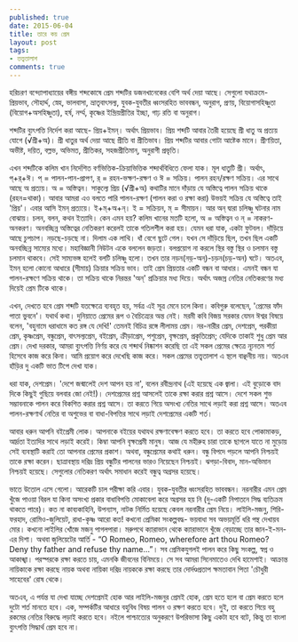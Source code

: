 ```yaml
---
published: true
date: 2015-06-04
title: তারে কয় প্রেম
layout: post
tags:
- তত্ত্বতালাশ
comments: true
---
```

হরিচরণ বন্দ্যোপাধ্যায়ের বঙ্গীয় শব্দকোষে প্রেম শব্দটির ডজনখানেকের বেশি অর্থ দেয়া আছে। সেগুলো যথাক্রমে- প্রিয়ভাব, সৌহার্দ্দ, স্নেহ, ভালবাসা, ভ্রাতৃবাৎসল্য, যুবক-যুবতীর ধ্বংসরহিত ভাববন্ধন, অনুরাগ, প্রণয়, বিয়োগাসহিষ্ণুতা (বিয়োগ+অসহিষ্ণুতা), হর্ষ, নর্ম্ম, কৃষ্ণের ইন্দ্রিয়প্রীতির ইচ্ছা, গাঢ় রতি বা অনুরাগ।

শব্দটির ব্যুৎপত্তি নির্দেশ করা আছে- প্রিয়+ইমন্। অর্থাৎ প্রিয়ভাব। প্রিয় শব্দটি আবার তৈরী হয়েছে প্রী ধাতু অ প্রত্যয় যোগে (√প্রী+অ)। প্রী ধাতুর অর্থ দেয়া আছে প্রীতি বা প্রীতিভাব। প্রিয় শব্দটির আবার গোটা আষ্টেক মানে। প্রীণয়িতা, অভীষ্ট, দয়িত, বল্লভ, অভিমত, প্রীতিকর, সহজপ্রীতিমান্, অনুরাগী প্রভৃতি।

এখন শব্দটিকে কলিম খান নির্দেশিত বর্ণভিত্তিক-ক্রিয়াভিত্তিক শব্দার্থবিধিতে ফেলা যাক। মূল ধাতুটি প্রী। অর্থাৎ, প্+র্+ঈ। প্ = পালন-পান-প্রাপণ, র্ = রহন-ভক্ষণ-রক্ষণ ও ঈ = সক্রিয়। পালন রহন/রক্ষণ সক্রিয়। এর সাথে আছে অ প্রত্যয়। অ = অস্তিত্বন। সাকুল্যে প্রিয় (√প্রী+অ) কথাটির মানে দাঁড়ায় যে অস্তিত্বে পালন সক্রিয় থাকে (রহন=থাকা)। আবার আমরা এও বলতে পারি পালন-রক্ষণ (পালন করা ও রক্ষা করা) উভয়ই সক্রিয় যে অস্তিত্বে তাই 'প্রিয়'। এবার আসি ইমন্ প্রত্যয়ে। ই+ম্+অ+ন্। ই = সক্রিয়ন, ম্ = সীমায়ন। আর অন্ দ্বারা চলিষ্ণু ঘটনার নাম ব‌োঝায়। চলন, বলন, কথন ইত্যাদি। কেন এমন হয়? কলিম খানের মতটি হলো, অ = অস্তিত্বন ও ন্ = নাকরণ-অনকরণ। অনবচ্ছিন্ন অস্তিত্বের নেতিকরণ করেলই তাকে গতিলশীল করা হয়। যেমন ধরা যাক, একটা ফুটবল। দাঁড়িয়ে আছে চুপচাপ। নড়ছে-চড়ছে না। দিলাম এক লাথি। ধাঁ বেগে ছুটে গেল। যখন সে দাঁড়িয়ে ছিল, তখন ছিল একটি অনবচ্ছিন্ন সাম্যের মধ্যে। মহাবিজ্ঞানী নিউটন একে বললেন জড়তা। বলপ্রয়োগ না করলে স্থির বস্তু স্থির ও চলমান বস্তু চলমান থাকবে। সেই সাম্যভঙ্গ হলেই বলটি চলিষ্ণু হলো। তখন তার নড়ন(নড়্-অন্)-চড়ন(চড়্-অন) ঘটে। অতএব, ইমন্ হলো কোনো আধারে (সীমায়) ক্রিয়ার সক্রিয় ভাব। তাই প্রেম প্রিয়তার একটি বন্ধন বা আধার। এমনই বন্ধন যা পালন-রক্ষণে সক্রিয় থাকে। তা সক্রিয় থাকে নিরন্তর 'অন্' প্রক্রিয়ার মধ্য দিয়ে। অর্থাৎ অজস্র নেতির নেতিকরণের মধ্য দিয়েই প্রেম টিকে থাকে।

এখন, দেখতে হবে প্রেম শব্দটি যতক্ষেত্রে ব্যবহৃত হয়, সর্বত্র এই সূত্র মেনে চলে কিনা। কবিগুরু বলেছেন, 'প্রেমের ফাঁদ পাতা ভুবনে'। যথার্থ কথা। দুনিয়াতে প্রেমের রূপ ও বৈচিত্র্যের অন্ত নেই। মরমী কবি বিজয় সরকার যেমন ঈশ্বর বিষয়ে বলেন, 'বহুনামে ধরাধামে কত রঙ্গ যে দেখি!' তেমনই বিচিত্র রঙ্গে লীলাময় প্রেম। নর-নারীর প্রেম, দেশপ্রেম, পরকীয়া প্রেম, কৃষ্ণপ্রেম, বন্ধুপ্রেম, বাৎসল্যপ্রেম, বইপ্রেম, ক্রীড়াপ্রেম, পশুপ্রেম, বৃক্ষপ্রেম, প্রকৃতিপ্রেম; যেদিকে তাকাই শুধু প্রেম আর প্রেম। দেখা দরকার, আমরা ব্যুৎপত্তি নির্ণয় করে যে শব্দার্থ নিষ্কাশন করেছি তা এই সকল প্রেমের ক্ষেত্রে ন্যূনতম শর্ত হিসেবে কাজ করে কিনা। আমি প্রয়োগ করে দেখেছি কাজ করে। সকল প্রেমের তত্ত্বতালাশ এ স্থলে বাঞ্ছনীয় নয়। অতএব হাঁড়ির দু একটি ভাত টিপে দেখা যাক।

ধরা যাক, দেশপ্রেম। 'দেশে জন্মালেই দেশ আপন হয় না', বলেন রবীন্দ্রনাথ (এই হয়েছে এক জ্বালা। এই বুড়োকে বাদ দিকে কিছুই গুছিয়ে বলবার জো নেই!)। দেশপ্রেমের প্রশ্ন আসলেই তাকে রক্ষা করার প্রশ্ন আসে। দেশে সকল শুভ সম্ভাবনাকে পালন করে বিকশিত করার প্রশ্ন আসে। তা করতে গিয়ে অসংখ্য নেতির সাথে লড়াই করা প্রশ্ন আসে। অতএব পালন-রক্ষণার্থ নেতির বা অশুভের বা বাধা-বিপত্তির সাথে লড়াই দেশপ্রেমের একটি শর্ত।

আবার ধরুন আপনি বইপ্রেমী লোক। আপনাকে বইয়ের যথাযথ রক্ষণাবেক্ষণ করতে হবে। তা করতে হবে পোকামাকড়, আর্দ্রতা ইত্যদির সাথে লড়াই করেই। কিম্বা আপনি বৃক্ষপ্রেমী মানুষ। আজ যে মহীরুহ চারা তাকে ছাগলে যাতে না মুড়োয় সেই ব্যবস্থাটি করাই তো আপনার প্রেমের প্রকাশ। অথবা, বন্ধুপ্রেমের কথাই ধরুন। বন্ধু বিপদে পড়লে আপনি নিশ্চয়ই তাকে রক্ষা করেন। ছাত্রাবস্থায় দরিদ্র প্রিয় বন্ধুটির পালনের ভারও নিয়েছেন নিশ্চয়ই। ঝগড়া-বিবাদ, মান-অভিমান নিশ্চয়ই হয়েছে। সেগুলোর নেতিকরণ অর্থাৎ সমাধান করেই বন্ধুত্ব অগ্রসর হয়েছে।

ভাতে উতোল এসে গেলো। আরেকটি চাল পরীক্ষা করি এবার। যুবক-যুবতীর ধ্বংসরহিত ভাববন্ধন। নরনারীর এমন প্রেম খুঁজে পাওয়া বিরল যা কিনা অসংখ্য প্রকার বাধাবিপত্তি মোকাবেলা করে অগ্রসর হয় নি (দু-একটি নিপাতনে সিদ্ধ ব্যতিক্রম থাকতে পারে)। কত না কাব্যকাহিনি, উপন্যাস, নাটক নির্মিত হয়েছে কেবল নরনারীর প্রেম নিয়ে। লাইলি-মজনু, শিরি-ফরহাদ, রোমিও-জুলিয়েট, রাধা-কৃষ্ণ আরো কত! কখনো প্রেমিকা সংকল্পবদ্ধ- ভয়বাধা সব অভয়মূর্তি ধরি পন্থ দেখায়ব মোর। কখনো লাইলির খোঁজে মজনু পাগলপারা। মরুপথে ক্যারাভান থেকে ক্যারাভানে খুঁজে বেড়াচ্ছে তার জান-ই-মন-এর দিশা। অথবা জুলিয়েটের আর্তি - “O Romeo, Romeo, wherefore art thou Romeo? Deny thy father and refuse thy name...”। সব প্রেমিকযুগলই পালন করে কিছু সংকল্প, স্বপ্ন ও আকাঙ্খা। পরস্পরকে রক্ষা করতে চায়, এমনকি জীবনের বিনিময়ে। সে সব আমরা সিনেমাতেও দেখি হামেশাই। আক্রান্ত নায়িকাকে রক্ষা করছে নায়ক অথবা নায়িকা দরিদ্র নায়ককে রক্ষা করছে তার দোর্দণ্ডপ্রতাপ ক্ষমতাবান পিতা 'চৌধুরী সাহেবের' রোষ থেকে।

অতএব, এ পর্যন্ত যা দেখা যাচ্ছে দেশপ্রেমই হোক আর লাইলি-মজনুর প্রেমই হোক, প্রেম হতে হলে বা প্রেম করতে হলে দুটো শর্ত মানতে হবে। এক, সম্পর্কটির আধারে বহুবিধ বিষয় পালন ও রক্ষণ করতে হবে। দুই, তা করতে গিয়ে বহু রকমের নেতির বিরুদ্ধে লড়াই করতে হবে। নইলে পাশ্চাত্যের অনুকরণে উপরিভাসা কিছু একটা হবে বটে, কিন্তু তা বাংলা ব্যুৎপত্তি সিদ্ধার্থ প্রেম হবে না।
